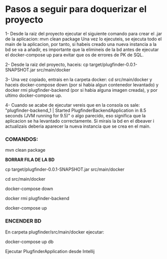 # Pasos a seguir para doquerizar el proyecto

1- Desde la raiz del proyecto ejecutar el siguiente comando para crear el .jar de la aplicacion: mvn clean package
    Una vez lo ejecuteis, se ejecuta todo el main de la aplicacion, por tanto, si habeis creado una nueva instancia a la bd se va a añadir, es importante que la elimineis de
    la bd antes de ejecutar el docker-compose up para evitar que os de errores de PK de SQL.

2- Desde la raiz del proyecto, haceis: cp target/plugfinder-0.0.1-SNAPSHOT.jar src/main/docker

3- Una vez copiado, entrais en la carpeta docker: cd src/main/docker y haceis docker-compose down (por si habia algun contenedor levantado) y docker rmi plugfinder-backend (por si habia alguna imagen creada),
    y por ultimo docker-compose up.

4- Cuando se acabe de ejecutar vereis que en la consola os sale: "plugfinder-backend_1  | Started PlugfinderBackendApplication in 8.5 seconds (JVM running for 9.5)" o algo parecido,
    eso significa que la aplicacion se ha levantado correctamente. Si mirais la bd en el dbeaver i actualizais deberia aparecer la nueva instancia que se crea en el main.

### **COMANDOS:**

mvn clean package

**BORRAR FILA DE LA BD** 

cp target/plugfinder-0.0.1-SNAPSHOT.jar src/main/docker

cd src/main/docker

docker-compose down

docker rmi plugfinder-backend

docker-compose up

### **ENCENDER BD**

En carpeta plugfinder/src/main/docker ejecutar:

docker-compose up db

Ejecutar PlugfinderApplication desde Intellij